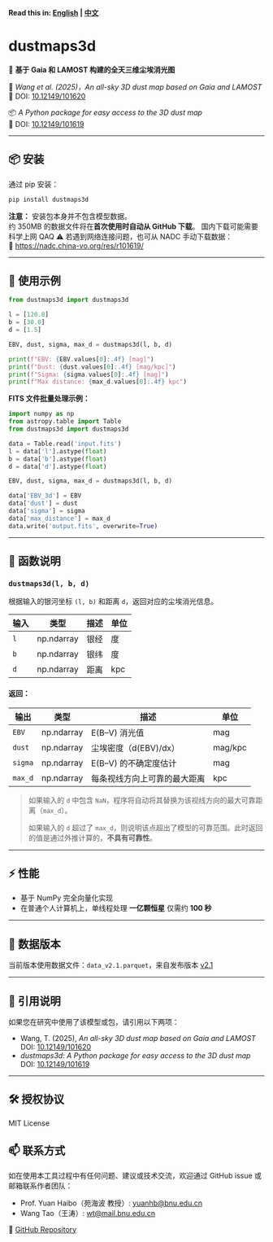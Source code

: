 **Read this in: [English](README.md) | [中文](README.zh-CN.md)**

# dustmaps3d

🌌 **基于 Gaia 和 LAMOST 构建的全天三维尘埃消光图**

📄 *Wang et al. (2025)，An all-sky 3D dust map based on Gaia and LAMOST*  
📌 DOI: [10.12149/101620](https://doi.org/10.12149/101620)

📦 *A Python package for easy access to the 3D dust map*   
📌 DOI: [10.12149/101619](https://nadc.china-vo.org/res/r101619/)

---

## 📦 安装

通过 pip 安装：

```bash
pip install dustmaps3d
```

**注意：** 安装包本身并不包含模型数据。  
约 350MB 的数据文件将在**首次使用时自动从 GitHub 下载**。 
国内下载可能需要科学上网 QAQ
⚠️ 若遇到网络连接问题，也可从 NADC 手动下载数据：  
🔗 https://nadc.china-vo.org/res/r101619/

---

## 🚀 使用示例

```python
from dustmaps3d import dustmaps3d

l = [120.0]
b = [30.0]
d = [1.5]

EBV, dust, sigma, max_d = dustmaps3d(l, b, d)

print(f"EBV: {EBV.values[0]:.4f} [mag]")
print(f"Dust: {dust.values[0]:.4f} [mag/kpc]")
print(f"Sigma: {sigma.values[0]:.4f} [mag]")
print(f"Max distance: {max_d.values[0]:.4f} kpc")
```

**FITS 文件批量处理示例：**

```python
import numpy as np
from astropy.table import Table
from dustmaps3d import dustmaps3d

data = Table.read('input.fits')   
l = data['l'].astype(float)
b = data['b'].astype(float)
d = data['d'].astype(float)

EBV, dust, sigma, max_d = dustmaps3d(l, b, d)

data['EBV_3d'] = EBV
data['dust'] = dust
data['sigma'] = sigma
data['max_distance'] = max_d
data.write('output.fits', overwrite=True)

```

---
## 🧠 函数说明

### `dustmaps3d(l, b, d)`

根据输入的银河坐标 `(l, b)` 和距离 `d`，返回对应的尘埃消光信息。

| 输入         | 类型         | 描述                        | 单位     |
|--------------|--------------|-----------------------------|----------|
| `l`          | np.ndarray   | 银经                      | 度       |
| `b`          | np.ndarray   | 银纬                      | 度       |
| `d`          | np.ndarray   | 距离                      | kpc      |

#### 返回：

| 输出         | 类型         | 描述                              | 单位     |
|--------------|--------------|-----------------------------------|----------|
| `EBV`        | np.ndarray   | E(B–V) 消光值                     | mag      |
| `dust`       | np.ndarray   | 尘埃密度（d(EBV)/dx）             | mag/kpc  |
| `sigma`      | np.ndarray   | E(B–V) 的不确定度估计             | mag      |
| `max_d`      | np.ndarray   | 每条视线方向上可靠的最大距离      | kpc      |

> 如果输入的 `d` 中包含 `NaN`，程序将自动将其替换为该视线方向的最大可靠距离（`max_d`）。
>
> 如果输入的 `d` 超过了 `max_d`，则说明该点超出了模型的可靠范围。此时返回的值是通过外推计算的，**不具有可靠性**。

---

## ⚡ 性能

- 基于 NumPy 完全向量化实现
- 在普通个人计算机上，单线程处理 **一亿颗恒星** 仅需约 **100 秒**

---

## 📂 数据版本

当前版本使用数据文件：`data_v2.1.parquet`，来自发布版本 [v2.1](https://github.com/Grapeknight/dustmaps3d/releases/tag/v2.1)

---

## 📜 引用说明

如果您在研究中使用了该模型或包，请引用以下两项：

- Wang, T. (2025), *An all-sky 3D dust map based on Gaia and LAMOST*  
  DOI: [10.12149/101620](https://doi.org/10.12149/101620)
- *dustmaps3d: A Python package for easy access to the 3D dust map*  
  DOI: [10.12149/101619](https://nadc.china-vo.org/res/r101619/)

---

## 🛠️ 授权协议

MIT License

## 📫 联系方式

如在使用本工具过程中有任何问题、建议或技术交流，欢迎通过 GitHub issue 或邮箱联系作者团队：

- Prof. Yuan Haibo（苑海波 教授）: yuanhb@bnu.edu.cn  
- Wang Tao（王涛）: wt@mail.bnu.edu.cn  

🔗 [GitHub Repository](https://github.com/Grapeknight/dustmaps3d)
